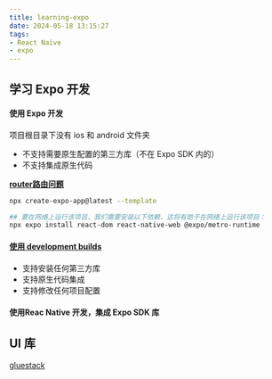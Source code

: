 ```yaml
---
title: learning-expo
date: 2024-05-18 13:15:27
tags:
- React Naive
- expo
---
```


## 学习 Expo 开发

#### 使用 Expo 开发

项目根目录下没有 ios 和 android 文件夹
- 不支持需要原生配置的第三方库（不在 Expo SDK 内的）
- 不支持集成原生代码

**[router路由问题](https://github.com/expo/expo/issues/28898)**

```sh
npx create-expo-app@latest --template

## 要在网络上运行该项目，我们需要安装以下依赖，这将有助于在网络上运行该项目：
npx expo install react-dom react-native-web @expo/metro-runtime
```

#### [使用 development builds](https://expo.nodejs.cn/guides/local-app-development/)

- 支持安装任何第三方库
- 支持原生代码集成
- 支持修改任何项目配置

#### 使用Reac Native 开发，集成 Expo SDK 库


## UI 库

[gluestack](https://gluestack.io/)
